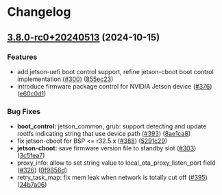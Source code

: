 # Changelog

## [3.8.0-rc0+20240513](https://github.com/Bodong-Yang/ota-client/compare/v3.7.1-rc0+20240513...v3.8.0-rc0+20240513) (2024-10-15)


### Features

* add jetson-uefi boot control support, refine jetson-cboot boot control implementation ([#300](https://github.com/Bodong-Yang/ota-client/issues/300)) ([855ec23](https://github.com/Bodong-Yang/ota-client/commit/855ec231c4dc263081137cbeace72883790f7cbe))
* introduce firmware package control for NVIDIA Jetson device ([#376](https://github.com/Bodong-Yang/ota-client/issues/376)) ([e60c0d1](https://github.com/Bodong-Yang/ota-client/commit/e60c0d1bd163dcf1d55d51516442bb2873748b6a))


### Bug Fixes

* **boot_control:** jetson_common, grub: support detecting and update rootfs indicating string that use device path  ([#393](https://github.com/Bodong-Yang/ota-client/issues/393)) ([8ae1ca8](https://github.com/Bodong-Yang/ota-client/commit/8ae1ca8d8d4042fba361240866b6167acbdd9607))
* fix jetson-cboot for BSP &lt;= r32.5.x ([#388](https://github.com/Bodong-Yang/ota-client/issues/388)) ([5291c29](https://github.com/Bodong-Yang/ota-client/commit/5291c29905aa5ff39a631f87ebbfcf78b7069c98))
* **jetson-cboot:** save firmware version file to standby slot ([#303](https://github.com/Bodong-Yang/ota-client/issues/303)) ([3c5fea7](https://github.com/Bodong-Yang/ota-client/commit/3c5fea742ea2a40a93f0cdcaf8e3caa51dbc99cb))
* proxy_info: allow to set string value to local_ota_proxy_listen_port field ([#326](https://github.com/Bodong-Yang/ota-client/issues/326)) ([0f9856d](https://github.com/Bodong-Yang/ota-client/commit/0f9856dc6c5b95e4e2ba130ede97c4c782b0b275))
* retry_task_map: fix mem leak when network is totally cut off ([#395](https://github.com/Bodong-Yang/ota-client/issues/395)) ([24b7a06](https://github.com/Bodong-Yang/ota-client/commit/24b7a0694436c5c32d758ca8b28f7551b31dee16))

